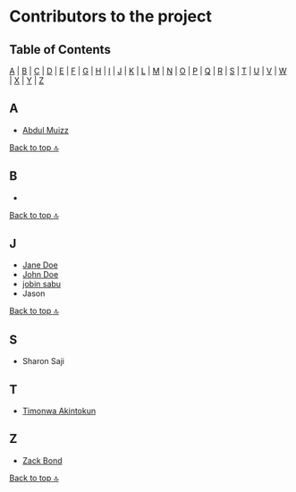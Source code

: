 # Contributors to the project

## Table of Contents

[A](#a) | [B](#b) | [C](#c) | [D](#d) | [E](#e) | [F](#f) | [G](#g) | [H](#h) | [I](#i) | [J](#j) | [K](#k) | [L](#l) | [M](#m) | [N](#n) | [O](#o) | [P](#p) | [Q](#q) | [R](#r) | [S](#s) | [T](#t) | [U](#u) | [V](#v) | [W](#w) | [X](#x) | [Y](#y) | [Z](#z)

## A

- [Abdul Muizz](https://github.com/lone-wolve24?tab=repositories)

[Back to top 🔝](#table-of-contents)

## B

-

[Back to top 🔝](#table-of-contents)

## J

- [Jane Doe](https://example.com)
- [John Doe](https://example.com)
- [jobin sabu](https://github.com/JOBIN-SABU)
- Jason 

[Back to top 🔝](#table-of-contents)
## S
- Sharon Saji

## T

- [Timonwa Akintokun](https://tech.timonwa.com/blog)

## Z
- [Zack Bond](https://github.com/shivgodi7)

[Back to top 🔝](#table-of-contents)
